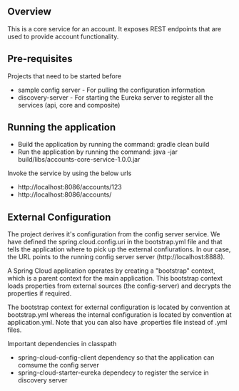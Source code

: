 ## Overview
This is a core service for an account. It exposes REST endpoints that are used to provide account functionality.

## Pre-requisites
Projects that need to be started before
* sample config server - For pulling the configuration information
* discovery-server - For starting the Eureka server to register all the services (api, core and composite)

## Running the application
* Build the application by running the command: gradle clean build
* Run the application by running the command: java -jar build/libs/accounts-core-service-1.0.0.jar

Invoke the service by using the below urls
* http://localhost:8086/accounts/123
* http://localhost:8086/accounts/

## External Configuration
The project derives it's configuration from the config server service. We have defined the spring.cloud.config.uri in the bootstrap.yml file and that tells the application where to pick up the external confiurations. In our case, the URL points to the running config server server (http://localhost:8888). 

A Spring Cloud application operates by creating a "bootstrap" context, which is a parent context for the main application. This bootstrap context loads properties from external sources (the config-server) and decrypts the properties if required.

The bootstrap context for external configuration is located by convention at bootstrap.yml whereas the internal configuration is located by convention at application.yml. Note that you can also have .properties file instead of .yml files.

Important dependencies in classpath
* spring-cloud-config-client dependency so that the application can comsume the config server
* spring-cloud-starter-eureka dependecy to register the service in discovery server 
